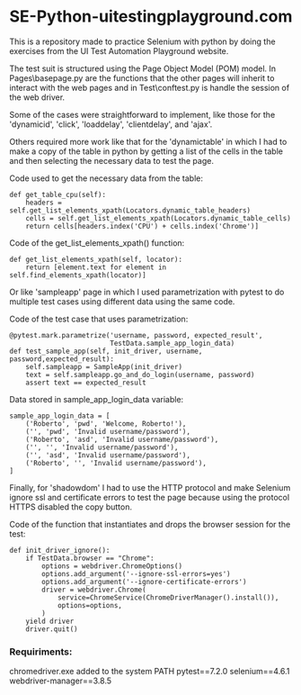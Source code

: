 # SE-Python-uitestingplayground.com
This is a repository made to practice Selenium with python by doing the exercises from the UI Test Automation Playground website.

The test suit is structured using the Page Object Model (POM) model. In Pages\basepage.py are the functions that the other pages will inherit to interact with the web pages and in Test\conftest.py is handle the session of the web driver. 

Some of the cases were straightforward to implement, like those for the 'dynamicid', 'click', 'loaddelay', 'clientdelay', and 'ajax'.

Others required more work like that for the 'dynamictable' in which I had to make a copy of the table in python by getting a list of the cells in the table and then selecting the necessary data to test the page.

Code used to get the necessary data from the table:
```
def get_table_cpu(self):
    headers = self.get_list_elements_xpath(Locators.dynamic_table_headers)
    cells = self.get_list_elements_xpath(Locators.dynamic_table_cells)
    return cells[headers.index('CPU') + cells.index('Chrome')]
```

Code of the get_list_elements_xpath() function:
```
def get_list_elements_xpath(self, locator):
    return [element.text for element in self.find_elements_xpath(locator)]
```

Or like 'sampleapp' page in which I used parametrization with pytest to do multiple test cases using different data using the same code.

Code of the test case that uses parametrization:
```
@pytest.mark.parametrize('username, password, expected_result',
                         TestData.sample_app_login_data)
def test_sample_app(self, init_driver, username, password,expected_result):
    self.sampleapp = SampleApp(init_driver)
    text = self.sampleapp.go_and_do_login(username, password)
    assert text == expected_result
```

Data stored in sample_app_login_data variable:
```
sample_app_login_data = [
    ('Roberto', 'pwd', 'Welcome, Roberto!'),
    ('', 'pwd', 'Invalid username/password'),
    ('Roberto', 'asd', 'Invalid username/password'),
    ('', '', 'Invalid username/password'),
    ('', 'asd', 'Invalid username/password'),
    ('Roberto', '', 'Invalid username/password'),
]
```

Finally, for 'shadowdom' I had to use the HTTP protocol and make Selenium ignore ssl and certificate errors to test the page because using the protocol HTTPS disabled the copy button.

Code of the function that instantiates and drops the browser session for the test:
```
def init_driver_ignore():
    if TestData.browser == "Chrome":
        options = webdriver.ChromeOptions()
        options.add_argument('--ignore-ssl-errors=yes')
        options.add_argument('--ignore-certificate-errors')
        driver = webdriver.Chrome(
            service=ChromeService(ChromeDriverManager().install()),
            options=options,
        )
    yield driver
    driver.quit()
```

### Requiriments:

chromedriver.exe added to the system PATH
pytest==7.2.0
selenium==4.6.1
webdriver-manager==3.8.5

